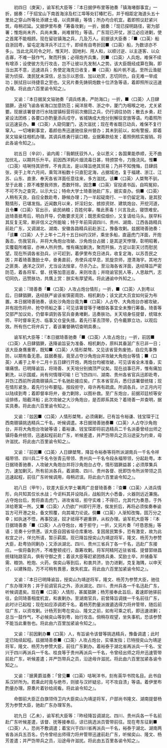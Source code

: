 <!-- { "loadSidebar": true } -->
　　初四日（庚寅），谕军机大臣等：『本日据伊布里等驰奏「镇海堵御事宜」一折，据奏：「于招宝山下南首海涂及栏江埠等处钉椿贮石，并于相距定海道头五十里处之穿山所等处添建土墙，以资屏蔽」等情；所办均合机宜。着即照议赶紧兴筑，毋稍迟延。又据伊里布奏「筹备攻剿」一折，据奏：「现已探明路径，密为部署；惟炮尚未齐、兵尚未集，尚难冒险」等语。广东现已开仗，浙江必应进剿，使之首尾不能相顾。现在留驻镇海之兵，几及万人。前据该大臣奏：「■〈口英〉船自浙回粤，留屯定海洋兵不过三千，即续有自粤折回■〈口英〉船，为数谅亦不多」。当此北风司令之时，惟天时、因地利、用人和，以顺讨逆、以主逐客、以众击寡，不难一鼓作气，聚而歼旃；必得炮齐兵集，则■〈口英〉人兵炮，难保不续有增添；设使彼方先行攻击，岂不让彼以先发制人之势。该大臣既经成算在胸，即当出其不意，迅速进兵；务使定海克日收复，■〈口英〉船片帆不返。至所云渔艇密为侦探、澳民犹未深信，总当示以恩信、加以劝赏，志切同仇，自无难一举成功；朕拭目以待捷音之至也。又另片奏先铸铜炮数十位济急等语，着即照所议迅速办理。将此由六百里谕令知之』。

　　又谕：『本日据吴文镕驰奏「调兵练勇，严防海口」一折，■〈口英〉人日肆猖獗，迭经飞谕各省海口加意防范；闽洋居粤、浙之中，厦门为咽喉之地，尤关紧要。现据该署督咨行水陆提镇标营将前次撤回之兵，仍行调往协防；散去乡勇，赶紧设法团练；各要口亦酌量添兵戍守，省城铸成大炮分别解往安放等语。均着照所议迅速妥办。■〈口英〉人窥伺厦门，迭次滋扰；现在粤省既已动兵，难保不复行窜入。一切堵剿事宜，着颜伯焘迅速驰往泉州督办；其未到前以，如有警报，即着吴文镕亲往相机办理。其调兵练勇行装口粮，业据筹款给发；着照例核实报销。将此各谕令知之』。

　　初五日（辛卯），谕内阁：『我朝抚驭外人，全以恩义；各国果能恭顺，无不曲加优礼，以期共乐升平。前因西洋鸦片烟流毒日甚，特颁禁令，力挽浇风。惟■〈口英〉咭唎恃其骄悍，不肯具法，是以降旨绝其贸易；乃并不知愧悔，日肆鸱张，突于上年六月间，乘驾洋船数十只直犯定海，占据城池，复于福建、浙江、江苏、山东、直隶、奉天各省洋面任意往来，多方滋扰。该■〈口英〉人桀骜不驯，至于此极；原不难整我师旅，悉数歼除。因念■〈口英〉官投递书函，自鸣冤抑，不可不为之查究，以示大公；特命大学士琦善驰赴广东，据实查办。倘■〈口英〉人稍有天良，自应全数赴粤，静候办理；乃一半起碇南行、一半仍留定海，是其狡黠情形，已堪发指。近闻数月以来，奸淫妇女、掳掠资财、建筑炮台、开挖河道，且令■〈口英〉官出示，谕民纳粮；百姓何辜，罹此荼毒！兴言及此，寝馈难安。迨琦善抵粤后，明白开导，仍敢要求无厌；既思索偿烟价，又复请给马头。朕早料其反复无常，断非信义之所能喻；特于年前简调四川、贵州、湖南、江西各路精兵前赴广东，又调湖北、湖南、安徽各路精兵前赴浙江，豫备攻剿。兹据琦善驰奏：「该■〈口英〉人于上年十二月十五日纠约汉奸，乘坐多船，直逼虎门洋面，开炮轰击，伤我官兵，并将大角炮台攻破、沙角炮台占据；是其逆天悖理，彰明昭著，实覆载所难容，亦神人所共愤。惟有痛加剿洗，聚而歼旃，方足以彰天讨而慰民望。现在所调各省劲兵，计可赶到，着伊里布克日进兵，收复定海，以苏吾民之困；并着琦善激励士卒，奋勇直前，务使兵戎早息，凯旋京师，澄清海宇。其地方之匪类、通洋之汉奸，尤当设法捦拿，尽杀乃止。至沿海各省洋面，迭经降旨严密防范，着各将军、督、抚等加意巡查，来则攻击；并晓谕官民人等，人思敌忾，志切同仇，迅赞肤功，共膺上赏：朕实有厚望焉。将此通谕中外知之』。

　　又谕：『琦善奏「■〈口英〉人攻占炮台情形」一折，■〈口英〉人到粤以后，日肆猖獗，迭经朕严谕该省慎密周防、相机剿办；该文武大员宜如何妥为布置。本日据琦善驰奏，该处沙角炮台竟为■〈口英〉人占夺、大角炮台亦被攻破，并有戕伤将弁、抢夺师船之事；可见该署督等于堵御各事宜全未豫行筹备。琦善等交部严加议处，仍督率调到各官兵奋勇堵剿，迅奏肤功。关天培身任提督，统辖水师，平时督率无方、临事又仓皇失措，着先行革去顶带，仍令戴罪立功，以观后效。所有伤亡将弁兵丁，着该署督确切查明具奏』。

　　谕军机大臣等：『本日据琦善驰奏「■〈口英〉人攻占炮台」一折，前因■〈口英〉人日肆猖獗，迭降谕旨妥为准备、相机剿办，原料其垂涎广东已非一日；该大臣身膺重寄，既知■〈口英〉人情形桀骜、又见该省营务废弛，自应先事豫防，以期有备无患。兹据奏报，竟至占夺沙角炮台并攻破大角炮台等情；■〈口英〉人甫于上年十二月十五日肆行开炮，两炮台均被攻破，可见该省全未准备，实堪痛恨。已明降谕旨，将琦善、关天培分别摘顶严议矣。现在战事已开，惟有痛加剿洗，以示国威，尚有何情理可喻！已飞饬四川、湖南、贵州各省官兵迅即赴粤，并饬江西前所调南赣镇兵二千名驰赴接应矣。广东本省官兵，悉归该署督统辖；现在情形紧急，着先行分布要隘，按段拒守，毋许再有疏虞。所调各兵，计正月内可以陆续到粤；着即督率将弁，奋力剿除，以图补救。至广东炮台，前据邓廷桢等安设排练，阻截洋船；此次攻破之大沙角炮台，是否即系其处？着琦善一并查明，据实具奏。将此由六百里谕令知之』。

　　又谕：『兹因■〈口英〉人情形桀骜，必须痛剿，已有旨令裕谦、钱宝琛于江西南赣镇挑选精兵二千名，听候调遣。本日据琦善驰奏■〈口英〉人占夺沙角炮台，并将大角炮台攻破等语；着裕谦、钱宝琛即将前选精兵二千名派委曾经出师之镇将备弁统领，迅速起程前赴广东，听候差遣，并严饬带兵之员沿途妥为约束，毋许滋扰。将此由六百里谕令知之』。

　　又谕：『前因■〈口英〉人日肆桀骜，降旨令裕泰等将所派湖南兵一千名令祥福带领、四川兵二千名令张青云带领、贵州兵一千名令段永福带领，分起赴粤。本日据琦善驰奏，人攻破大角炮台并将沙角炮台占夺，情形猖獗益甚；必须厚集兵力，速加剿灭。所有前派各兵，着湖南、四川、贵州各督、抚即饬令所派带领之员迅速起程，前往广东听候调用，毋稍迟误。将此由六百里谕令知之』。

　　初八日（甲午），钦差大臣大学士署两广总督琦善奏：『查■〈口英〉人进兵情形，向共知其仅长水战；今讵料其并设陆兵，战船则大小悉备，火器则远近兼施。占夺炮台后，势将直击虎门，进攻省垣，拒守实难；不得已，允其代为奏恳，于外洋给寄寓一所。又■〈口英〉人仍欲广州即行开港，俟发折后，再将必须俟奏奉谕旨方可开港之处，备文照覆，向其竭力论说。倘■〈口英〉人渐知改悔，固万分之幸；如执迷不悟，再事狡逞，奴才祗得不避重罪，从权办理。谕军机大臣等：『本日据琦善奏「■〈口英〉人占夺炮台，难于拒守」一折，又另片奏「吁恳恩施」等语；览奏十分愤懑。该大臣自因省垣仓库重地、复因居民繁多，恐有激变，故为此权宜之计，佯允所请，暂示羁縻。现已降旨授奕山为靖逆将军，隆文、杨芳为参赞大臣，赴粤协同剿办；又添派湖北、四川、贵州三省兵丁各一千名，迅赴广东接应。一俟将备到齐，不难整顿戎行，亟筹攻剿。将军阿精阿近驻省城、提督郭继昌统辖陆路官兵，俱有守御之责；着该大臣等赶紧团练兵勇、奖励士卒，并储备军需、粮饷、枪炮、火药，俟奕山等到后，和衷共济，协力进剿，克复海隅，以申天讨，以建殊勋，万不可稍有畏葸，致失机宜。将此由六百里加紧谕令知之』。

　　又谕：『本日已明降谕旨，授奕山为靖逆将军，隆文、杨芳为参赞大臣，驰往广东办理洋务；并于前调官兵之外，添派湖北、四川、贵州兵各一千名迅赴广东，听候调遣矣。现在■〈口英〉人情形，甚属猖獗；杨芳接奉此旨后，着速即驰驿前往，会同琦善相度机宜，和衷剿办。至湖南官兵，前曾降旨调拨一千名前往广东，此时计已起程；现在如应添调若干名，着杨芳酌量派拨遴选得力将弁管带，随后前往广东，以资攻剿。计杨芳到粤在奕山、隆文之前，如有可乘之机，即迅速进剿；总当一鼓作气，不必候奕山等到粤，始行攻击。倘稍存观望，坐失事机，恐该参赞不能当此重咎也。将此由六百里加紧谕令知之』。

　　又谕：『前因剿办■〈口英〉人，有旨谕令该督等挑选精兵，豫备调遣；此时定已陆续起程。兹据琦善奏■〈口英〉人攻占炮台，实堪发指；已特授奕山为靖逆将军，隆文、杨芳为参赞大臣，前往广东剿办。着裕泰于湖北省再派兵一千名、宝兴于四川再派兵一千名、桂良等于贵州再派兵一千名，令曾经出师之将弁迅速管带前赴广东，听候差遣；并严饬带兵之员，沿途毋许滋扰。将此由六百里加紧各谕令知之』。

　　又谕：『据黄爵滋奏：「曾见■〈口英〉咭唎洋书，刻有英华书院名目。此书自系汉奸所为。若乘此时竟与绝市，则彼与汉奸疑忌，可不攻自溃」等语。着伊里布酌量办理。原奏片着钞给阅看。将此谕令知之』。

　　命御前大臣正白旗领侍卫内大臣奕山为靖逆将军，户部尚书隆文、湖南提督杨芳为参赞大臣，驰赴广东办理军务。

　　初九日（乙未），谕军机大臣等：『昨经降旨调湖北、四川、贵州兵各一千名前赴广东听候差遣，该督、抚等接奉后，谅已挑选派员管带前往。现在粤东征剿■〈口英〉人，恐尚不敷调遣；着宝兴于四川省再派兵一千名，裕泰于湖北、湖南两省各派兵五百名，仍令曾经出师得力将弁管带迅速前赴广东，听候奕山、隆文、杨芳差遣；并严饬带兵之员，沿途毋许滋扰。将此由五百里各谕令知之』。

